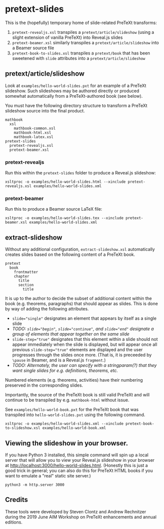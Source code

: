 # pretext-slides

This is the (hopefully) temporary home of slide-related 
PreTeXt transforms:

1. `pretext-revealjs.xsl` transpiles a `pretext/article/slideshow`
(using a slight extension of vanilla PreTeXt) into Reveal.js slides
2. `pretext-beamer.xsl` similarly transpiles a `pretext/article/slideshow`
into a Beamer source file
3. `pretext-book-to-slides.xsl` transpiles a `pretext/book`
that has been sweetened with `slide` attributes into
a `pretext/article/slideshow`

## pretext/article/slideshow

Look at `examples/hello-world-slides.pxt` for an example of a
PreTeXt slideshow. Such slideshows may be authored directly
or produced somewhat automatically from a PreTeXt-authored
book (see below). 

You must have the following directory structure to transform
a PreTeXt slideshow source into the final product.

```
mathbook
  xsl
    mathbook-common.xsl
    mathbook-html.xsl
    mathbook-latex.xsl
pretext-slides
  pretext-revealjs.xsl
  pretext-beamer.xsl
```

### pretext-revealjs

Run this within the `pretext-slides` folder to produce a Reveal.js slideshow:

```
xsltproc -o examples/hello-world-slides.html --xinclude pretext-revealjs.xsl examples/hello-world-slides.xml
```

### pretext-beamer
Run this to produce a Beamer source LaTeX file:

```
xsltproc -o examples/hello-world-slides.tex --xinclude pretext-beamer.xsl examples/hello-world-slides.xml
```

## extract-slideshow

Without any additional configuration, 
`extract-slideshow.xsl` automatically creates
slides based on the following content of a PreTeXt book.

```
pretext
  book
    frontmatter
    chapter
      title
      section
        title
```

It is up to the author to decide the subset of additional
content within the book (e.g. theorems, paragraphs) that should
appear as slides. This is done by way of adding the following
attributes.

- `slide="single"` designates an element that appears by itself
  as a single slide
- *TODO:
  `slide="begin"`, `slide="continue"`, and `slide="end"` designate
  a group of elements that appear together on the same slide*
- `slide-step="true"` designates that this element within a slide
  should not appear immediately when the slide is displayed,
  but will appear once all previous `slide-step="true"` elements
  are displayed and the user progresses through the slides once
  more. (That is, it is preceeded by `\pause` in Beamer, and
  is a Reveal.js `fragment`.)
- *TODO:
  Alternately, the user can specify with a stringparam(?)
  that they want single slides for e.g. definitions,
  theorems, etc.*

Numbered elements (e.g. theorems, activities) have their
numbering preserved in the corresponding slides.

Importantly, the source of the PreTeXt book is still valid
PreTeXt and will continue to be transpiled by e.g. 
`mathbook-html` without issue.

See `examples/hello-world-book.pxt` for the PreTeXt book
that was transpiled into `hello-world-slides.pxt` using the
following command.

```
xsltproc -o examples/hello-world-slides.xml --xinclude pretext-book-to-slideshow.xsl examples/hello-world-book.xml
```

## Viewing the slideshow in your browser.

If you have Python 3 installed, this simple command will
spin up a local server that will allow you to view
your Reveal.js slideshow in your
browser at <http://localhost:3000/hello-world-slides.html>.
(Honestly this is just a good trick in general; you can also
do this for PreTeXt HTML books if you want to emulate a
"real" static site server.)

```
python3 -m http.server 3000
```

## Credits

These tools were developed by Steven Clontz and
Andrew Rechnitzer during the 2019 June AIM
Workshop on PreTeXt enhancements and annual editions.
